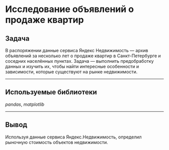 # Исследование объявлений о продаже квартир

## Задача
В распоряжении данные сервиса Яндекс Недвижимость — архив объявлений за несколько лет о продаже квартир в Санкт-Петербурге и соседних населённых пунктах. Задача — выполнить предобработку данных и изучить их, чтобы найти интересные особенности и зависимости, которые существуют на рынке недвижимости.

---
## Используемые библиотеки
*pandas*, *matplotlib*

---
## Вывод
Используя данные сервиса Яндекс.Недвижимость, определил рыночную стоимость объектов недвижимости.
